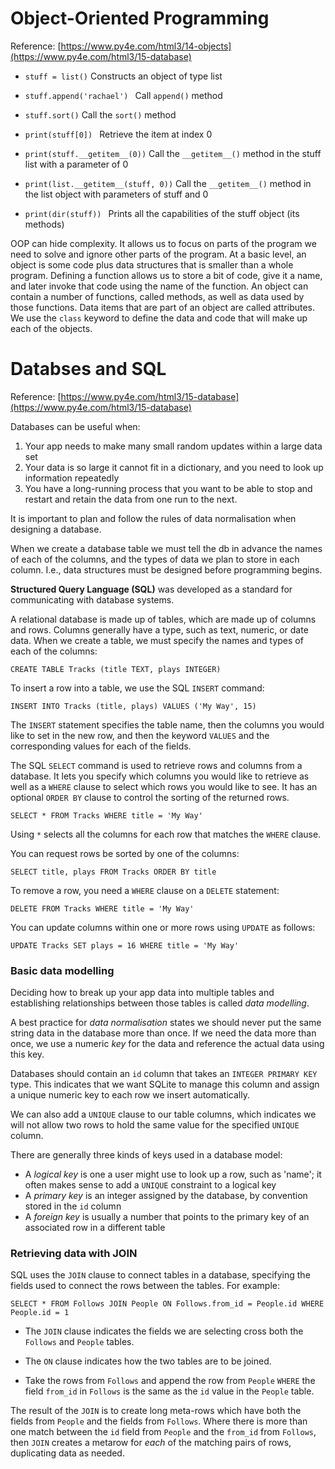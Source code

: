 # Object-Oriented Programming
Reference: [https://www.py4e.com/html3/14-objects](https://www.py4e.com/html3/15-database)

- `stuff = list()`                     Constructs an object of type list


- `stuff.append('rachael') `           Call `append()` method 


- `stuff.sort()`                        Call the `sort()` method 


- `print(stuff[0]) `                    Retrieve the item at index 0 


- `print(stuff.__getitem__(0))`         Call the `__getitem__()` method in the stuff list with a parameter of 0 


- `print(list.__getitem__(stuff, 0))`   Call the `__getitem__()` method in the list object with parameters of stuff and 0 


- `print(dir(stuff)) `                  Prints all the capabilities of the stuff object (its methods)


OOP can hide complexity. It allows us to focus on parts of the program we need to solve and ignore other parts of the
program. At a basic level, an object is some code plus data structures that is smaller than a whole program. Defining
a function allows us to store a bit of code, give it a name, and later invoke that code using the name of the
function. An object can contain a number of functions, called methods, as well as data used by those functions. Data
items that are part of an object are called attributes. We use the `class` keyword to define the data and code that
will make up each of the objects.

# Databses and SQL
Reference: [https://www.py4e.com/html3/15-database](https://www.py4e.com/html3/15-database)

Databases can be useful when:
1. Your app needs to make many small random updates within a large data set
2. Your data is so large it cannot fit in a dictionary, and you need to look up information repeatedly
3. You have a long-running process that you want to be able to stop and restart and retain the data from one run to the next.

It is important to plan and follow the rules of data normalisation when designing a database.

When we create a database table we must tell the db in advance the names of each of the columns, and the types of
data we plan to store in each column. I.e., data structures must be designed before programming begins.

**Structured Query Language (SQL)** was developed as a standard for communicating with database systems.

A relational database is made up of tables, which are made up of columns and rows. Columns generally have a type, such
as text, numeric, or date data. When we create a table, we must specify the names and types of each of the columns:

`CREATE TABLE Tracks (title TEXT, plays INTEGER)`

To insert a row into a table, we use the SQL `INSERT` command:

`INSERT INTO Tracks (title, plays) VALUES ('My Way', 15)`

The `INSERT` statement specifies the table name, then the columns you would like to set in the new row, and then the 
keyword `VALUES` and the corresponding values for each of the fields.

The SQL `SELECT` command is used to retrieve rows and columns from a database. It lets you specify which columns you
would like to retrieve as well as a `WHERE` clause to select which rows you would like to see. It has an optional 
`ORDER BY` clause to control the sorting of the returned rows.

`SELECT * FROM Tracks WHERE title = 'My Way'`

Using `*` selects all the columns for each row that matches the `WHERE` clause.

You can request rows be sorted by one of the columns:

`SELECT title, plays FROM Tracks ORDER BY title`

To remove a row, you need a `WHERE` clause on a `DELETE` statement:

`DELETE FROM Tracks WHERE title = 'My Way'`

You can update columns within one or more rows using `UPDATE` as follows:

`UPDATE Tracks SET plays = 16 WHERE title = 'My Way'`

### Basic data modelling
Deciding how to break up your app data into multiple tables and establishing relationships between those tables is
called _data modelling_.

A best practice for _data normalisation_ states we should never put the same string data in the database more than 
once. If we need the data more than once, we use a numeric _key_ for the data and reference the actual data using this
key.

Databases should contain an `id` column that takes an `INTEGER PRIMARY KEY` type. This indicates that we want SQLite
to manage this column and assign a unique numeric key to each row we insert automatically. 

We can also add a `UNIQUE` clause to our table columns, which indicates we will not allow two rows to hold the same 
value for the specified `UNIQUE` column.

There are generally three kinds of keys used in a database model:

- A _logical key_ is one a user might use to look up a row, such as 'name'; it often makes sense to add a `UNIQUE` constraint to a logical key
- A _primary key_ is an integer assigned by the database, by convention stored in the `id` column
- A _foreign key_ is usually a number that points to the primary key of an associated row in a different table

### Retrieving data with JOIN
SQL uses the `JOIN` clause to connect tables in a database, specifying the fields used to connect the rows between the
tables. For example:

`SELECT * FROM Follows JOIN People ON Follows.from_id = People.id WHERE People.id = 1`

- The `JOIN` clause indicates the fields we are selecting cross both the `Follows` and `People` tables.

- The `ON` clause indicates how the two tables are to be joined.

- Take the rows from `Follows` and append the row from `People` `WHERE` the field `from_id` in `Follows` is the same as 
the `id` value in the `People` table.

The result of the `JOIN` is to create long meta-rows which have both the fields from `People` and the fields from
`Follows`. Where there is more than one match between the `id` field from `People` and the `from_id` from `Follows`, 
then `JOIN` creates a metarow for _each_ of the matching pairs of rows, duplicating data as needed.
